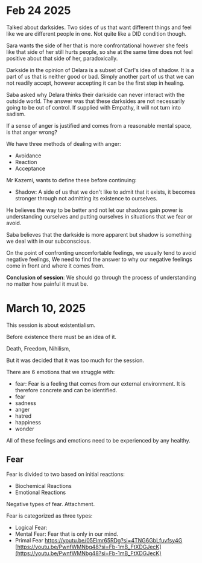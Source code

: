 

# Feb 24 2025

Talked about darksides. Two sides of us that want different things and feel like we are different people in one. Not quite like a DID condition though.

Sara wants the side of her that is more confrontational however she feels like that side of her still hurts people, so she at the same time does not feel positive about that side of her, paradoxically.

Darkside in the opinion of Delara is a subset of Carl's idea of shadow. It is a part of us that is neither good or bad. Simply another part of us that we can not readily accept, however accepting it can be the first step in healing. 

Saba asked why Delara thinks their darkside can never interact with the outside world.
The answer was that these darksides are not necessarily going to be out of control. If supplied with Empathy, it will not turn into sadism.

If a sense of anger is justified and comes from a reasonable mental space, is that anger wrong?

We have three methods of dealing with anger:
* Avoidance
* Reaction
* Acceptance

Mr Kazemi, wants to define these before continuing:

* Shadow: A side of us that we don't like to admit that it exists, it becomes stronger through not admitting its existence to ourselves. 

He believes the way to be better and not let our shadows gain power is understanding ourselves and putting ourselves in situations that we fear or avoid. 

Saba believes that the darkside is more apparent but shadow is something we deal with in our subconscious. 

On the point of confronting uncomfortable feelings, we usually tend to avoid negative feelings, We need to find the answer to why our negative feelings come in front and where it comes from.

**Conclusion of session**:
We should go through the process of understanding no matter how painful it must be.


# March 10, 2025

This session is about existentialism. 

Before existence there must be an idea of it. 

Death, Freedom, Nihilism, 

But it was decided that it was too much for the session.

There are 6 emotions that we struggle with:
* fear: Fear is a feeling that comes from our external environment. It is therefore concrete and can be identified.
* fear
* sadness
* anger
* hatred
* happiness
* wonder

All of these feelings and emotions need to be experienced by any healthy. 

## Fear

Fear is divided to two based on initial reactions:
* Biochemical Reactions
* Emotional Reactions

Negative types of fear. Attachment.

Fear is categorized as three types:
* Logical Fear: 
* Mental Fear: Fear that is only in our mind.
* Primal Fear
https://youtu.be/05Elmr65RDg?si=4TNG6GbLfuvfsy4G
[https://youtu.be/PwnfWMNbg48?si=Fb-1mB_FtXDGJecK](https://youtu.be/PwnfWMNbg48?si=Fb-1mB_FtXDGJecK)

